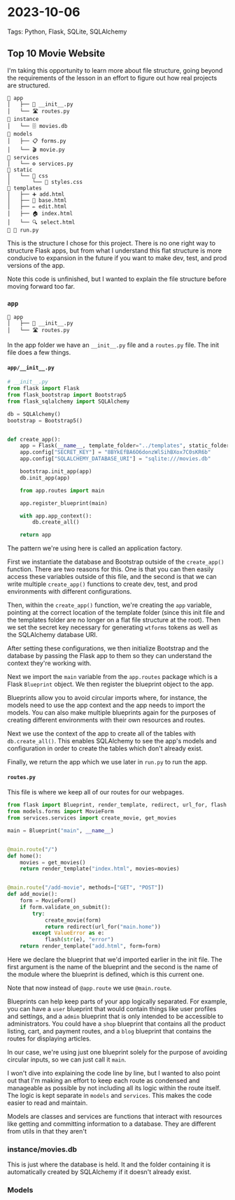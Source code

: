 # 2023-10-06

Tags: Python, Flask, SQLite, SQLAlchemy

## Top 10 Movie Website

I'm taking this opportunity to learn more about file structure, going beyond the requirements of the lesson in an effort to figure out how real projects are structured.

```
📁 app
│   ├── 🐍 __init__.py
│   └── 🛣️ routes.py
📁 instance
│   └── 🗄️ movies.db
📁 models
│   ├── 📋 forms.py
│   └── 🎬 movie.py
📁 services
│   └── ⚙️ services.py
📁 static
│   └── 📁 css
│       └── 🎨 styles.css
📁 templates
│   ├── ➕ add.html
│   ├── 📜 base.html
│   ├── ✏️ edit.html
│   ├── 🏠 index.html
│   └── 🔍 select.html
📄 🏃 run.py
```

This is the structure I chose for this project. There is no one right way to structure Flask apps, but from what I understand this flat structure is more conducive to expansion in the future if you want to make dev, test, and prod versions of the app.

Note this code is unfinished, but I wanted to explain the file structure before moving forward too far.

### `app`
```
📁 app
│   ├── 🐍 __init__.py
│   └── 🛣️ routes.py
```
In the app folder we have an `__init__.py` file and a `routes.py` file. The init file does a few things.

#### `app/__init__.py`
```python
# __init__.py
from flask import Flask
from flask_bootstrap import Bootstrap5
from flask_sqlalchemy import SQLAlchemy

db = SQLAlchemy()
bootstrap = Bootstrap5()


def create_app():
    app = Flask(__name__, template_folder="../templates", static_folder="../static")
    app.config["SECRET_KEY"] = "8BYkEfBA6O6donzWlSihBXox7C0sKR6b"
    app.config["SQLALCHEMY_DATABASE_URI"] = "sqlite:///movies.db"

    bootstrap.init_app(app)
    db.init_app(app)

    from app.routes import main

    app.register_blueprint(main)

    with app.app_context():
        db.create_all()

    return app
```

The pattern we're using here is called an application factory.

First we instantiate the database and Bootstrap outside of the `create_app()` function. There are two reasons for this. One is that you can then easily access these variables outside of this file, and the second is that we can write multiple `create_app()` functions to create dev, test, and prod environments with different configurations.

Then, within the `create_app()` function, we're creating the `app` variable, pointing at the correct location of the template folder (since this init file and the templates folder are no longer on a flat file structure at the root). Then we set the secret key necessary for generating `wtforms` tokens as well as the SQLAlchemy database URI.

After setting these configurations, we then initialize Bootstrap and the database by passing the Flask app to them so they can understand the context they're working with.

Next we import the `main` variable from the `app.routes` package which is a Flask `Blueprint` object. We then register the blueprint object to the app.

Blueprints allow you to avoid circular imports where, for instance, the models need to use the app context and the app needs to import the models. You can also make multiple blueprints again for the purposes of creating different environments with their own resources and routes.

Next we use the context of the app to create all of the tables with `db.create_all()`. This enables SQLAlchemy to see the app's models and configuration in order to create the tables which don't already exist.

Finally, we return the app which we use later in `run.py` to run the app.

#### `routes.py`

This file is where we keep all of our routes for our webpages.

```python
from flask import Blueprint, render_template, redirect, url_for, flash
from models.forms import MovieForm
from services.services import create_movie, get_movies

main = Blueprint("main", __name__)


@main.route("/")
def home():
    movies = get_movies()
    return render_template("index.html", movies=movies)


@main.route("/add-movie", methods=["GET", "POST"])
def add_movie():
    form = MovieForm()
    if form.validate_on_submit():
        try:
            create_movie(form)
            return redirect(url_for("main.home"))
        except ValueError as e:
            flash(str(e), "error")
    return render_template("add.html", form=form)
```

Here we declare the blueprint that we'd imported earlier in the init file. The first argument is the name of the blueprint and the second is the name of the module where the blueprint is defined, which is this current one.

Note that now instead of `@app.route` we use `@main.route`.

Blueprints can help keep parts of your app logically separated. For example, you can have a `user` blueprint that would contain things like user profiles and settings, and a `admin` blueprint that is only intended to be accessible to administrators. You could have a `shop` blueprint that contains all the product listing, cart, and payment routes, and a `blog` blueprint that contains the routes for displaying articles.

In our case, we're using just one blueprint solely for the purpose of avoiding circular inputs, so we can just call it `main`.

I won't dive into explaining the code line by line, but I wanted to also point out that I'm making an effort to keep each route as condensed and manageable as possible by not including all its logic within the route itself. The logic is kept separate in `models` and `services`. This makes the code easier to read and maintain.

Models are classes and services are functions that interact with resources like getting and committing information to a database. They are different from utils in that they aren't 

### instance/movies.db

This is just where the database is held. It and the folder containing it is automatically created by SQLAlchemy if it doesn't already exist.

### Models

